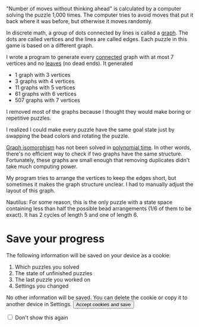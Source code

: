 "Number of moves without thinking ahead" is calculated by a computer solving the puzzle 1,000 times. The computer tries to avoid moves that put it back where it was before, but otherwise it moves randomly.

In discrete math, a group of dots connected by lines is called a [graph](https://en.wikipedia.org/wiki/Graph_(discrete_mathematics)). The dots are called vertices and the lines are called edges. Each puzzle in this game is based on a different graph.

I wrote a program to generate every [connected](https://en.wikipedia.org/wiki/Connectivity_%28graph_theory%29) graph with at most 7 vertices and no [leaves](https://en.wikipedia.org/wiki/Tree_(graph_theory)) (no dead ends). It generated
- 1 graph with 3 vertices
- 3 graphs with 4 vertices
- 11 graphs with 5 vertices
- 61 graphs with 6 vertices
- 507 graphs with 7 vertices

I removed most of the graphs because I thought they would make boring or repetitive puzzles.

I realized I could make every puzzle have the same goal state just by swapping the bead colors and rotating the puzzle.

[Graph isomorphism](https://en.wikipedia.org/wiki/Graph_isomorphism) has not been solved in [polynomial time](https://en.wikipedia.org/wiki/P_(complexity)). In other words, there's no efficient way to check if two graphs have the same structure. Fortunately, these graphs are small enough that removing duplicates didn't take much computing power.

My program tries to arrange the vertices to keep the edges short, but sometimes it makes the graph structure unclear. I had to manually adjust the layout of this graph.

Nautilus: For some reason, this is the only puzzle with a state space containing less than half the possible bead arrangements (1/6 of them to be exact). It has 2 cycles of length 5 and one of length 6.

# Save your progress
The following information will be saved on your device as a cookie:
1. Which puzzles you solved
1. The state of unfinished puzzles
1. The last puzzle you worked on
1. Settings you changed

No other information will be saved. You can delete the cookie or copy it to another device in Settings.
<button>Accept cookies and save</button>

<input type="checkbox"/> Don't show this again
